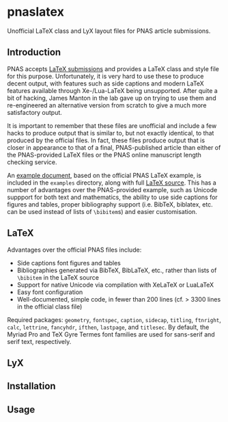 pnaslatex
=========

Unofficial LaTeX class and LyX layout files for PNAS article submissions.

## Introduction
PNAS accepts [LaTeX submissions](http://www.pnas.org/site/authors/LaTex.xhtml) and provides a LaTeX class and style file for this purpose.
Unfortunately, it is very hard to use these to produce decent output, with features such as side captions and modern LaTeX features available through Xe-/Lua-LaTeX being unsupported.
After quite a bit of hacking, James Manton in the lab gave up on trying to use them and re-engineered an alternative version from scratch to give a much more satisfactory output.

It is important to remember that these files are unofficial and include a few hacks to produce output that is similar to, but not exactly identical, to that produced by the official files.
In fact, these files produce output that is closer in appearance to that of a final, PNAS-published article than either of the PNAS-provided LaTeX files or the PNAS online manuscript length checking service.

An [example document](https://github.com/jefferislab/pnaslatex/blob/master/examples/pnas_example.pdf?raw=true), based on the official PNAS LaTeX example, is included in the ``examples`` directory, along with full [LaTeX source](https://github.com/jefferislab/pnaslatex/blob/master/examples/pnas_example.tex).
This has a number of advantages over the PNAS-provided example, such as Unicode suppport for both text and mathematics, the ability to use side captions for figures and tables, proper bibliography support (i.e. BibTeX, biblatex, etc. can be used instead of lists of ``\bibitem``s) and easier customisation. 


## LaTeX
Advantages over the official PNAS files include:
 * Side captions font figures and tables
 * Bibliographies generated via BibTeX, BibLaTeX, etc., rather than lists of ``\bibitem`` in the LaTeX source
 * Support for native Unicode via compilation with XeLaTeX or LuaLaTeX
 * Easy font configuration
 * Well-documented, simple code, in fewer than 200 lines (cf. > 3300 lines in the official class file)

Required packages: ``geometry``, ``fontspec``, ``caption``, ``sidecap``, ``titling``, ``ftnright``, ``calc``, ``lettrine``, ``fancyhdr``, ``ifthen``, ``lastpage``, and ``titlesec``.
By default, the Myriad Pro and TeX Gyre Termes font families are used for sans-serif and serif text, respectively.

## LyX


## Installation


## Usage